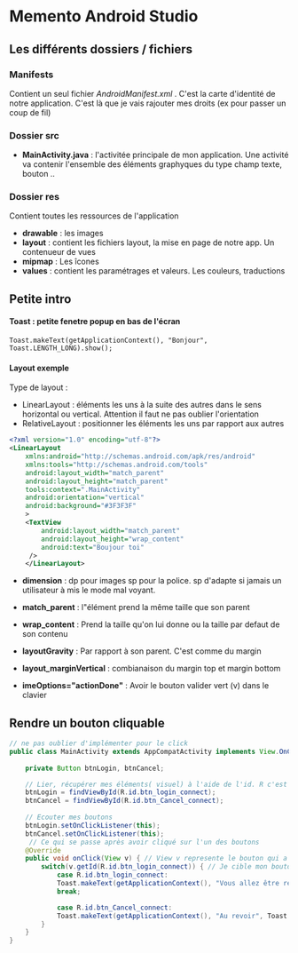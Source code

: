 # Memento Android Studio

## Les différents dossiers / fichiers

### Manifests
Contient un seul fichier *AndroidManifest.xml* . C'est la carte d'identité de notre application. C'est là que je vais rajouter mes droits (ex pour passer un coup de fil)

### **Dossier src**

- **MainActivity.java** : l'activitée principale de mon application. Une activité va contenir l'ensemble des éléments graphyques du type champ texte, bouton ..

### **Dossier res**
Contient toutes les ressources de l'application
- **drawable** : les images 
- **layout** : contient les fichiers layout, la mise en page de notre app. Un contenueur de vues
- **mipmap** : Les îcones
- **values** : contient les paramétrages et valeurs. Les couleurs, traductions

## Petite intro

#### Toast : petite fenetre popup en bas de l'écran
`Toast.makeText(getApplicationContext(), "Bonjour", Toast.LENGTH_LONG).show();`

#### Layout exemple

Type de layout : 
- LinearLayout : éléments les uns à la suite des autres dans le sens horizontal ou vertical. Attention il faut ne pas oublier l'orientation
- RelativeLayout : positionner les éléments les uns par rapport aux autres

```xml
<?xml version="1.0" encoding="utf-8"?>
<LinearLayout
    xmlns:android="http://schemas.android.com/apk/res/android"
    xmlns:tools="http://schemas.android.com/tools"
    android:layout_width="match_parent"
    android:layout_height="match_parent"
    tools:context=".MainActivity"
    android:orientation="vertical"
    android:background="#3F3F3F"
    >
    <TextView
        android:layout_width="match_parent"
        android:layout_height="wrap_content"
        android:text="Boujour toi" 
     />
    </LinearLayout>
```
- **dimension** : dp pour images sp pour la police. sp d'adapte si jamais un utilisateur à mis le mode mal voyant.

- **match_parent** : l"élément prend la même taille que son parent
- **wrap_content** : Prend la taille qu'on lui donne ou la taille par defaut de son contenu

- **layoutGravity** : Par rapport à son parent. C'est comme du margin
- **layout_marginVertical** : combianaison du margin top et margin bottom

- **imeOptions="actionDone"** : Avoir le bouton valider vert (v) dans le clavier

## Rendre un bouton cliquable

```java
// ne pas oublier d'implémenter pour le click
public class MainActivity extends AppCompatActivity implements View.OnClickListener {
    
    private Button btnLogin, btnCancel;

    // Lier, récupérer mes éléments( visuel) à l'aide de l'id. R c'est une classe. La classe de l'id
    btnLogin = findViewById(R.id.btn_login_connect);
    btnCancel = findViewById(R.id.btn_Cancel_connect);
    
    // Ecouter mes boutons
    btnLogin.setOnClickListener(this); 
    btnCancel.setOnClickListener(this);
     // Ce qui se passe après avoir cliqué sur l'un des boutons
    @Override
    public void onClick(View v) { // View v represente le bouton qui a été cliqué
        switch(v.getId(R.id.btn_login_connect)) { // Je cible mon bouton à partir de son id
            case R.id.btn_login_connect:
            Toast.makeText(getApplicationContext(), "Vous allez être redirigé", Toast.LENGTH_LONG).show();
            break;

            case R.id.btn_Cancel_connect:
            Toast.makeText(getApplicationContext(), "Au revoir", Toast.LENGTH_LONG).show();
        }
    }
}
```
###
